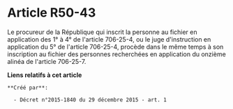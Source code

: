 # Article R50-43

Le procureur de la République qui inscrit la personne au fichier en application des 1° à 4° de l'article 706-25-4, ou le juge
d'instruction en application du 5° de l'article 706-25-4, procède dans le même temps à son inscription au fichier des
personnes recherchées en application du onzième alinéa de l'article 706-25-7.

**Liens relatifs à cet article**

	**Créé par**:

	  - Décret n°2015-1840 du 29 décembre 2015 - art. 1
